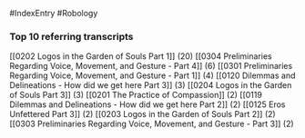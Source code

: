 #IndexEntry #Robology

### Top 10 referring transcripts
[[0202 Logos in the Garden of Souls Part 1]] (20)
[[0304 Preliminaries Regarding Voice, Movement, and Gesture - Part 4]] (6)
[[0301 Preliminaries Regarding Voice, Movement, and Gesture - Part 1]] (4)
[[0120 Dilemmas and Delineations - How did we get here Part 3]] (3)
[[0204 Logos in the Garden of Souls Part 3]] (3)
[[0201 The Practice of Compassion]] (2)
[[0119 Dilemmas and Delineations - How did we get here Part 2]] (2)
[[0125 Eros Unfettered Part 3]] (2)
[[0203 Logos in the Garden of Souls Part 2]] (2)
[[0303 Preliminaries Regarding Voice, Movement, and Gesture - Part 3]] (2)

